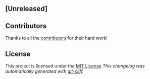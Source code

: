 ## [Unreleased]






## Contributors
Thanks to all the [contributors](https://github.com/Nick2bad4u/PS-Color-Scripts-Enhanced/graphs/contributors) for their hard work!
## License
This project is licensed under the [MIT License](https://github.com/Nick2bad4u/PS-Color-Scripts-Enhanced/blob/main/LICENSE)
*This changelog was automatically generated with [git-cliff](https://github.com/orhun/git-cliff).*

